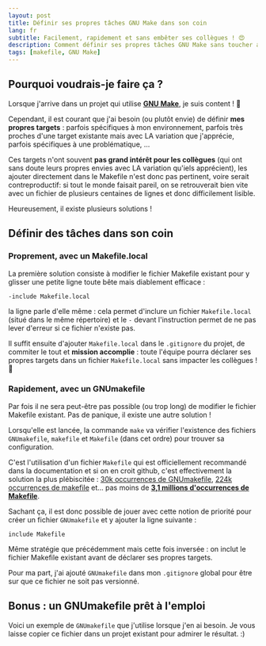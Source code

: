 ```yaml
---
layout: post
title: Définir ses propres tâches GNU Make dans son coin
lang: fr
subtitle: Facilement, rapidement et sans embêter ses collègues ! 😍
description: Comment définir ses propres tâches GNU Make sans toucher au fichier Makefile du projet ?
tags: [makefile, GNU Make]
---
```


## Pourquoi voudrais-je faire ça ?

Lorsque j'arrive dans un projet qui utilise **[GNU Make](https://www.gnu.org/software/make/)**, je suis content ! 🥰

Cependant, il est courant que j'ai besoin (ou plutôt envie) de définir **mes propres targets** : parfois spécifiques à mon environnement, parfois très proches d'une target existante mais avec LA variation que j'apprécie, parfois spécifiques à une problématique, ...

Ces targets n'ont souvent **pas grand intérêt pour les collègues** (qui ont sans doute leurs propres envies avec LA variation qu'iels apprécient), les ajouter directement dans le Makefile n'est donc pas pertinent, voire serait contreproductif: si tout le monde faisait pareil, on se retrouverait bien vite avec un fichier de plusieurs centaines de lignes et donc difficilement lisible.

Heureusement, il existe plusieurs solutions !

## Définir des tâches dans son coin

### Proprement, avec un Makefile.local

La première solution consiste à modifier le fichier Makefile existant pour y glisser une petite ligne toute bête mais diablement efficace :

```language-makefile
-include Makefile.local
```

la ligne parle d'elle même : cela permet d'inclure un fichier `Makefile.local` (situé dans le même répertoire) et le `-` devant l'instruction permet de ne pas lever d'erreur si ce fichier n'existe pas.

Il suffit ensuite d'ajouter `Makefile.local` dans le `.gitignore` du projet, de commiter le tout et **mission accomplie** : toute l'équipe pourra déclarer ses propres targets dans un fichier `Makefile.local` sans impacter les collègues ! 🥳

### Rapidement, avec un GNUmakefile

Par fois il ne sera peut-être pas possible (ou trop long) de modifier le fichier Makefile existant. Pas de panique, il existe une autre solution !

Lorsqu'elle est lancée, la commande `make` va vérifier l'existence des fichiers `GNUmakefile`, `makefile` et `Makefile` (dans cet ordre) pour trouver sa configuration.

C'est l'utilisation d'un fichier `Makefile` qui est officiellement recommandé dans la documentation et si on en croit github, c'est effectivement la solution la plus plébiscitée : [30k occurrences de GNUmakefile](https://github.com/search?q=path%3A%2F%28%3F-i%29%5C%2FGNUmakefile%24%2F&type=code), [224k occurrences de makefile](https://github.com/search?q=path%3A%2F%28%3F-i%29%5C%2Fmakefile%24%2F&type=code) et... pas moins de **[3,1 millions d'occurrences de Makefile](https://github.com/search?q=path%3A%2F%28%3F-i%29%5C%2FMakefile%24%2F&type=code)**.

Sachant ça, il est donc possible de jouer avec cette notion de priorité pour créer un fichier `GNUmakefile` et y ajouter la ligne suivante :

```language-makefile
include Makefile
```

Même stratégie que précédemment mais cette fois inversée : on inclut le fichier Makefile existant avant de déclarer ses propres targets.

Pour ma part, j'ai ajouté `GNUmakefile` dans mon `.gitignore` global pour être sur que ce fichier ne soit pas versionné.

## Bonus : un GNUmakefile prêt à l'emploi

Voici un exemple de `GNUmakefile` que j'utilise lorsque j'en ai besoin. Je vous laisse copier ce fichier dans un projet existant pour admirer le résultat. :)

<script src="https://gist.github.com/odolbeau/d61a35e4767c723de59221234b766828.js"></script>

